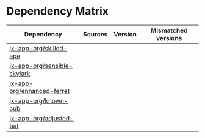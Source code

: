 # Dependency Matrix

Dependency | Sources | Version | Mismatched versions
---------- | ------- | ------- | -------------------
[jx-app-org/skilled-ape](https://github.com/jx-app-org/skilled-ape.git) |  | []() | 
[jx-app-org/sensible-skylark](https://github.com/jx-app-org/sensible-skylark.git) |  | []() | 
[jx-app-org/enhanced-ferret](https://github.com/jx-app-org/enhanced-ferret.git) |  | []() | 
[jx-app-org/known-cub](https://github.com/jx-app-org/known-cub.git) |  | []() | 
[jx-app-org/adjusted-bat](https://github.com/jx-app-org/adjusted-bat.git) |  | []() | 
